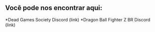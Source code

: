 <!-- TITLE: Quem Somos -->
<!-- SUBTITLE: Olá, nós somos um grupinho de entusiastas de Fighting Games no geral. Decidimos fazer esse wiki porque informações de combos, técnicas e coisas do tipo andam bastante dificil de se encontrar num único lugar, e acabam se perdendo ao longo do tempo.-->

## Você pode nos encontrar aqui:
*Dead Games Society Discord (link)
*Dragon Ball Fighter Z BR Discord (link)